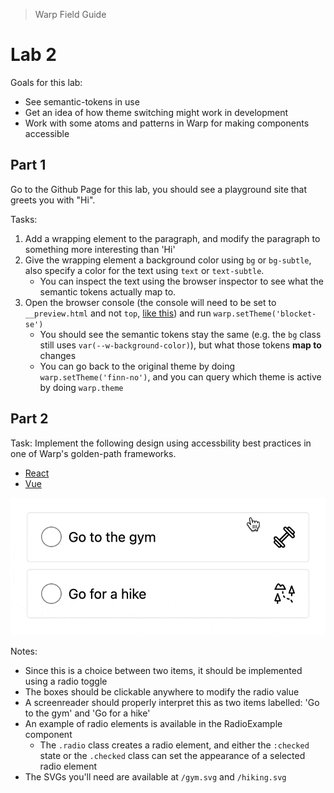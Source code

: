 >  Warp Field Guide

# Lab 2

Goals for this lab:
- See semantic-tokens in use
- Get an idea of how theme switching might work in development
- Work with some atoms and patterns in Warp for making components accessible

## Part 1

Go to the Github Page for this lab, you should see a playground site that greets you with "Hi".

Tasks:
1. Add a wrapping element to the paragraph, and modify the paragraph to something more interesting than 'Hi'
2. Give the wrapping element a background color using `bg` or `bg-subtle`, also specify a color for the text using `text` or `text-subtle`.
    - You can inspect the text using the browser inspector to see what the semantic tokens actually map to.
3. Open the browser console (the console will need to be set to `__preview.html` and not `top`, [like this](/.github/console.png)) and run `warp.setTheme('blocket-se')`
    - You should see the semantic tokens stay the same (e.g. the `bg` class still uses `var(--w-background-color)`), but what those tokens **map to** changes
    - You can go back to the original theme by doing `warp.setTheme('finn-no')`, and you can query which theme is active by doing `warp.theme`

## Part 2

Task: Implement the following design using accessbility best practices in one of Warp's golden-path frameworks.
- [React](https://codesandbox.io/p/sandbox/learn-warp--react-1hjouk)
- [Vue](https://codesandbox.io/p/sandbox/learn-warp--vue-39fi3v)

<!-- ![sketch](/.github/assets/design.png?raw=true) -->
![sketch in-motion](/.github/assets/design-in-use.gif?raw=true)

Notes:
- Since this is a choice between two items, it should be implemented using a radio toggle
- The boxes should be clickable anywhere to modify the radio value
- A screenreader should properly interpret this as two items labelled: 'Go to the gym' and 'Go for a hike'
- An example of radio elements is available in the RadioExample component
    - The `.radio` class creates a radio element, and either the `:checked` state or the `.checked` class can set the appearance of a selected radio element
- The SVGs you'll need are available at `/gym.svg` and `/hiking.svg`
